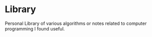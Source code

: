 # Library
Personal Library of various algorithms or notes related to computer programming I found useful.
